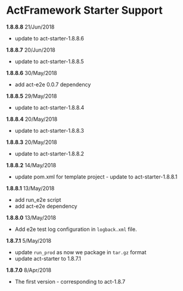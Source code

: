# ActFramework Starter Support

**1.8.8.8** 21/Jun/2018

* update to act-starter-1.8.8.6

**1.8.8.7** 20/Jun/2018

* update to act-starter-1.8.8.5

**1.8.8.6** 30/May/2018

* add act-e2e 0.0.7 dependency

**1.8.8.5** 29/May/2018

* update to act-starter-1.8.8.4

**1.8.8.4** 20/May/2018

* update to act-starter-1.8.8.3

**1.8.8.3** 20/May/2018

* update to act-starter-1.8.8.2

**1.8.8.2** 14/May/2018

* update pom.xml for template project - update to act-starter-1.8.8.1

**1.8.8.1** 13/May/2018

* add run_e2e script
* add act-e2e dependency

**1.8.8.0** 13/May/2018

* Add e2e test log configuration in `logback.xml` file.

**1.8.7.1** 5/May/2018

* update `run_prod` as now we package in `tar.gz` format
* update act-starter to 1.8.7.1

**1.8.7.0** 8/Apr/2018

* The first version - corresponding to act-1.8.7
